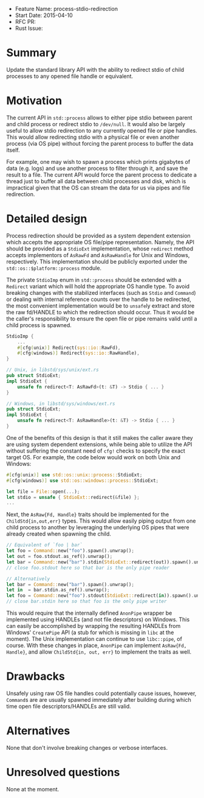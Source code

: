 - Feature Name: process-stdio-redirection
- Start Date: 2015-04-10
- RFC PR:
- Rust Issue:

# Summary

Update the standard library API with the ability to redirect stdio of child
processes to any opened file handle or equivalent.

# Motivation

The current API in `std::process` allows to either pipe stdio between parent and
child process or redirect stdio to `/dev/null`. It would also be largely useful
to allow stdio redirection to any currently opened file or pipe handles. This
would allow redirecting stdio with a physical file or even another process (via
OS pipe) without forcing the parent process to buffer the data itself.

For example, one may wish to spawn a process which prints gigabytes
of data (e.g. logs) and use another process to filter through it, and save the
result to a file. The current API would force the parent process to dedicate a
thread just to buffer all data between child processes and disk, which is
impractical given that the OS can stream the data for us via pipes and file
redirection.

# Detailed design

Process redirection should be provided as a system dependent extension which
accepts the appropriate OS file/pipe representation. Namely, the API should be
provided as a `StdioExt` implementation, whose `redirect` method accepts
implementors of `AsRawFd` and `AsRawHandle` for Unix and Windows, respectively.
This implementation should be publicly exported under the
`std::os::$platform::process` module.

The private `StdioImp` enum in `std::process` should be extended with a
`Redirect` variant which will hold the appropriate OS handle type. To avoid
breaking changes with the stabilized interfaces (such as `Stdio` and `Command`)
or dealing with internal reference counts over the handle to be redirected, the
most convenient implementation would be to `unsafe`ly extract and store the raw
fd/HANDLE to which the redirection should occur. Thus it would be the caller's
responsibility to ensure the open file or pipe remains valid until a child
process is spawned.

```rust
StdioImp {
    ...
    #[cfg(unix)] Redirect(sys::io::RawFd),
    #[cfg(windows)] Redirect(sys::io::RawHandle),
}

// Unix, in libstd/sys/unix/ext.rs
pub struct StdioExt;
impl StdioExt {
	unsafe fn redirect<T: AsRawFd>(t: &T) -> Stdio { ... }
}

// Windows, in libstd/sys/windows/ext.rs
pub struct StdioExt;
impl StdioExt {
	unsafe fn redirect<T: AsRawHandle>(t: &T) -> Stdio { ... }
}
```

One of the benefits of this design is that it still makes the caller aware they
are using system dependent extensions, while being able to utilize the API
without suffering the constant need of `cfg!` checks to specify the exact target
OS. For example, the code below would work on both Unix and Windows:

```rust
#[cfg(unix)] use std::os::unix::process::StdioExt;
#[cfg(windows)] use std::os::windows::process::StdioExt;

let file = File::open(...);
let stdio = unsafe { StdioExt::redirect(&file) };
...
```

Next, the `AsRaw{Fd, Handle}` traits should be implemented for the
`ChildStd{in,out,err}` types. This would allow easily piping output from one
child process to another by leveraging the underlying OS pipes that were already
created when spawning the child.

```rust
// Equivalent of `foo | bar`
let foo = Command::new("foo").spawn().unwrap();
let out = foo.stdout.as_ref().unwrap();
let bar = Command::new("bar").stdin(StdioExt::redirect(out)).spawn().unwrap();
// close foo.stdout here so that bar is the only pipe reader

// Alternatively
let bar = Command::new("bar").spawn().unwrap();
let in  = bar.stdin.as_ref().unwrap();
let foo = Command::new("foo").stdout(StdioExt::redirect(in)).spawn().unwrap();
// close bar.stdin here so that foo is the only pipe writer
```

This would require that the internally defined `AnonPipe` wrapper be implemented
using HANDLEs (and not file descriptors) on Windows. This can easily be
accomplished by wrapping the resulting HANDLEs from Windows' `CreatePipe` API
(a stub for which is missing in `libc` at the moment). The Unix implementation
can continue to use `libc::pipe`, of course. With these changes in place,
`AnonPipe` can implement `AsRaw{Fd, Handle}`, and allow `ChildStd{in, out, err}`
to implement the traits as well.

# Drawbacks

Unsafely using raw OS file handles could potentially cause issues, however,
`Command`s are are usually spawned immediately after building during which time
open file descriptors/HANDLEs are still valid.

# Alternatives

None that don't involve breaking changes or verbose interfaces.

# Unresolved questions

None at the moment.

